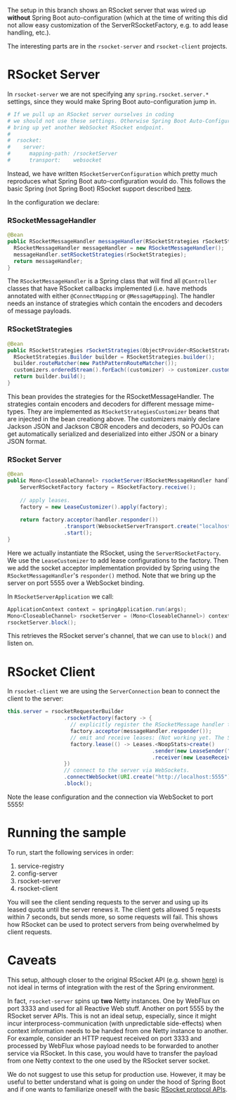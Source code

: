 The setup in this branch shows an RSocket server that was wired up **without** Spring Boot auto-configuration (which at the time of writing this did not allow easy customization of the ServerRSocketFactory, e.g. to add lease handling, etc.).

The interesting parts are in the `rsocket-server` and `rsocket-client` projects.

# RSocket Server

In `rsocket-server` we are not specifying any `spring.rsocket.server.*` settings, since they would make Spring Boot auto-configuration jump in.

```yaml
# If we pull up an RSocket server ourselves in coding 
# we should not use these settings. Otherwise Spring Boot Auto-Configuration will
# bring up yet another WebSocket RSocket endpoint.
#
#  rsocket:
#    server:
#      mapping-path: /rsocketServer
#      transport:    websocket
```

Instead, we have written `RSocketServerConfiguration` which pretty much reproduces what Spring Boot auto-configuration would do.
This follows the basic Spring (not Spring Boot) RSocket support described [here](https://docs.spring.io/spring/docs/5.2.0.RELEASE/spring-framework-reference/web-reactive.html#rsocket-annot-responders-server).

In the configuration we declare:

### RSocketMessageHandler

```java
@Bean
public RSocketMessageHandler messageHandler(RSocketStrategies rSocketStrategies) {
  RSocketMessageHandler messageHandler = new RSocketMessageHandler();
  messageHandler.setRSocketStrategies(rSocketStrategies);
  return messageHandler;
}
```

The `RSocketMessageHandler` is a Spring class that will find all `@Controller` classes that have RSocket callbacks implemented (i.e. have methods annotated with either `@ConnectMapping` or `@MessageMapping`). The handler needs an instance of strategies which contain the encoders and decoders of message payloads.

### RSocketStrategies

```java
@Bean
public RSocketStrategies rSocketStrategies(ObjectProvider<RSocketStrategiesCustomizer> customizers) {
  RSocketStrategies.Builder builder = RSocketStrategies.builder();
  builder.routeMatcher(new PathPatternRouteMatcher());
  customizers.orderedStream().forEach((customizer) -> customizer.customize(builder));
  return builder.build();
}
```

This bean provides the strategies for the RSocketMessageHandler. The strategies contain encoders and decoders for different message mime-types.
They are implemented as `RSocketStrategiesCustomizer` beans that are injected in the bean creationg above.
The customizers mainly declare Jackson JSON and Jackson CBOR encoders and decoders, so POJOs can get automatically serialized and deserialized into either JSON or a binary JSON format.

### RSocket Server

```java
@Bean 
public Mono<CloseableChannel> rsocketServer(RSocketMessageHandler handler) {
    ServerRSocketFactory factory = RSocketFactory.receive();
    
    // apply leases.
    factory = new LeaseCustomizer().apply(factory);
    
    return factory.acceptor(handler.responder())
                  .transport(WebsocketServerTransport.create("localhost", 5555))
                  .start();
}
```
Here we actually instantiate the RSocket, using the `ServerRSocketFactory`. We use the `LeaseCustomizer` to add lease configurations to the factory.
Then we add the socket acceptor implementation provided by Spring using the `RSocketMessageHandler`'s `responder()` method.
Note that we bring up the server on port 5555 over a WebSocket binding.

In `RSocketServerApplication` we call:

```java
ApplicationContext context = springApplication.run(args);
Mono<CloseableChannel> rsocketServer = (Mono<CloseableChannel>) context.getBean("rsocketServer");
rsocketServer.block();
```

This retrieves the RSocket server's channel, that we can use to `block()` and listen on.

# RSocket Client

In `rsocket-client` we are using the `ServerConnection` bean to connect the client to the server:

```java
this.server = rsocketRequesterBuilder
                  .rsocketFactory(factory -> {
                    // explicitly register the RSocketMessage handler to receive callbacks from the server:
                    factory.acceptor(messageHandler.responder());
                    // emit and receive leases: (Not working yet. The Spring guys are still integrating this in their SNAPSHOTs).
                    factory.lease(() -> Leases.<NoopStats>create()
                                              .sender(new LeaseSender("Client", 10_000, 2))
                                              .receiver(new LeaseReceiver("Client")));
                  }) 
                  // connect to the server via WebSockets.
                  .connectWebSocket(URI.create("http://localhost:5555"))
                  .block();
```
Note the lease configuration and the connection via WebSocket to port 5555!

# Running the sample

To run, start the following services in order:

1. service-registry
1. config-server 
1. rsocket-server
1. rsocket-client

You will see the client sending requests to the server and using up its leased quota until the server renews it. The client gets allowed 5 requests within 7 seconds, but sends more, so some requests will fail. This shows how RSocket can be used to protect servers from being overwhelmed by client requests.

# Caveats

This setup, although closer to the original RSocket API (e.g. shown [here](https://github.com/rsocket/rsocket-java/blob/master/rsocket-examples/src/main/java/io/rsocket/examples/transport/tcp/lease/LeaseExample.java)) is not ideal in terms of integration with the rest of the Spring environment.

In fact, `rsocket-server` spins up **two** Netty instances. One by WebFlux on port 3333 and used for all Reactive Web stuff. Another on port 5555 by the RSocket server APIs. This is not an ideal setup, especially, since it might incur interprocess-communication (with unpredictable side-effects) when context information needs to be handed from one Netty instance to another. For example, consider an HTTP request received on port 3333 and processed by WebFlux whose payload needs to be forwarded to another service via RSocket. In this case, you would have to transfer the payload from one Netty context to the one used by the RSocket server socket.

We do not suggest to use this setup for production use. However, it may be useful to better understand what is going on under the hood of Spring Boot and if one wants to familiarize oneself with the basic [RSocket protocol APIs](https://github.com/rsocket/rsocket-java).
